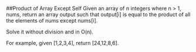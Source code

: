 ##Product of Array Except Self
Given an array of n integers where n > 1, nums, return an array output such that output[i] is equal to the product of all the elements of nums except nums[i].

Solve it without division and in O(n).

For example, given [1,2,3,4], return [24,12,8,6].
